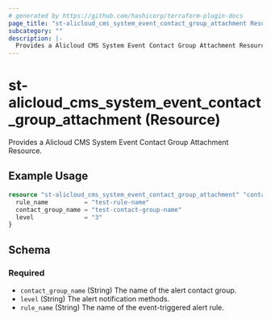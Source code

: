 ```yaml
---
# generated by https://github.com/hashicorp/terraform-plugin-docs
page_title: "st-alicloud_cms_system_event_contact_group_attachment Resource - terraform-provider-st-alicloud"
subcategory: ""
description: |-
  Provides a Alicloud CMS System Event Contact Group Attachment Resource.
---
```


# st-alicloud_cms_system_event_contact_group_attachment (Resource)

Provides a Alicloud CMS System Event Contact Group Attachment Resource.

## Example Usage

```terraform
resource "st-alicloud_cms_system_event_contact_group_attachment" "contact_group_attachment" {
  rule_name          = "test-rule-name"
  contact_group_name = "test-contact-group-name"
  level              = "3"
}
```

<!-- schema generated by tfplugindocs -->
## Schema

### Required

- `contact_group_name` (String) The name of the alert contact group.
- `level` (String) The alert notification methods.
- `rule_name` (String) The name of the event-triggered alert rule.
